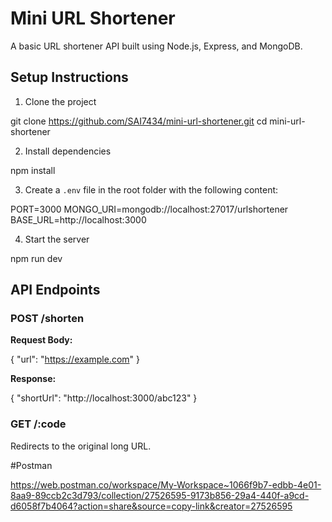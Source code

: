 # Mini URL Shortener

A basic URL shortener API built using Node.js, Express, and MongoDB.

## Setup Instructions

1. Clone the project

git clone https://github.com/SAI7434/mini-url-shortener.git
cd mini-url-shortener


2. Install dependencies

npm install


3. Create a `.env` file in the root folder with the following content:

PORT=3000
MONGO_URI=mongodb://localhost:27017/urlshortener
BASE_URL=http://localhost:3000


4. Start the server

npm run dev


## API Endpoints

### POST /shorten

**Request Body:**

{
  "url": "https://example.com"
}


**Response:**

{
  "shortUrl": "http://localhost:3000/abc123"
}


### GET /:code

Redirects to the original long URL.


#Postman

https://web.postman.co/workspace/My-Workspace~1066f9b7-edbb-4e01-8aa9-89ccb2c3d793/collection/27526595-9173b856-29a4-440f-a9cd-d6058f7b4064?action=share&source=copy-link&creator=27526595 
